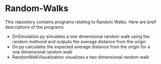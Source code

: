 # Random-Walks

This repository contains programs relating to Random Walks.
Here are breif descriptions of the programs:
- DnSimulation.py simulates a one dimensional random walk  using the random methond and outputs the average distance from the origin
- Dn.py calculates the expected average distance from the origin for a one dimensional random walk
- RandomWalkVisualization visualizes a two dimensional random walk
